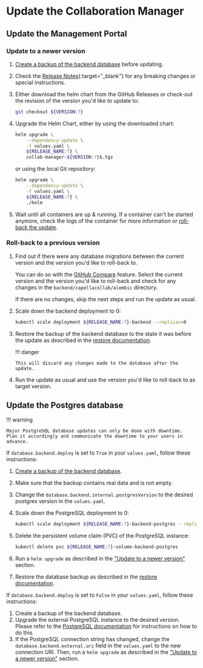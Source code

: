 <!--
 ~ SPDX-FileCopyrightText: Copyright DB InfraGO AG and contributors
 ~ SPDX-License-Identifier: Apache-2.0
 -->

# Update the Collaboration Manager

## Update the Management Portal

### Update to a newer version

1. [Create a backup of the backend database](./backup-recovery.md#create-backup)
   before updating.
1. Check the
   [Release Notes](https://github.com/dbinfrago/capella-collab-manager/releases){:target="\_blank"}
   for any breaking changes or special instructions.
1. Either download the helm chart from the GitHub Releases or check-out the
   revision of the version you'd like to update to:

    ```zsh
    git checkout ${VERSION:?}
    ```

1. Upgrade the Helm Chart, either by using the downloaded chart:

    ```zsh
    helm upgrade \
        --dependency-update \
        -f values.yaml \
        ${RELEASE_NAME:?} \
        collab-manager-${VERSION:?}$.tgz
    ```

    or using the local Git repository:

    ```zsh
    helm upgrade \
        --dependency-update \
        -f values.yaml \
        ${RELEASE_NAME:?} \
        ./helm
    ```

1. Wait until all containers are up & running. If a container can't be started
   anymore, check the logs of the container for more information or
   [roll-back the update](#roll-back-to-a-previous-version).

### Roll-back to a previous version

1.  Find out if there were any database migrations between the current version
    and the version you'd like to roll-back to.

    You can do so with the
    [GitHub Compare](https://github.com/dbinfrago/capella-collab-manager/compare)
    feature. Select the current version and the version you'd like to roll-back
    and check for any changes in the `backend/capellacollab/alembic` directory.

    If there are no changes, skip the next steps and run the update as usual.

1.  Scale down the backend deployment to 0:

    ```zsh
    kubectl scale deployment ${RELEASE_NAME:?}-backend --replicas=0
    ```

1.  Restore the backup of the backend database to the state it was before the
    update as described in the
    [restore documentation](./backup-recovery.md#restore-backup).

    !!! danger

        This will discard any changes made to the database after the update.

1.  Run the update as usual and use the version you'd like to roll-back to as
    target version.

## Update the Postgres database

!!! warning

    Major PostgreSQL database updates can only be done with downtime.
    Plan it accordingly and communicate the downtime to your users in advance.

If `database.backend.deploy` is set to `True` in your `values.yaml`, follow
these instructions:

1. [Create a backup of the backend database](./backup-recovery.md#create-backup).
1. Make sure that the backup contains real data and is not empty.
1. Change the `database.backend.internal.postgresVersion` to the desired
   postgres version in the `values.yaml`.
1. Scale down the PostgreSQL deployment to 0:

    ```zsh
    kubectl scale deployment ${RELEASE_NAME:?}-backend-postgres --replicas=0
    ```

1. Delete the persistent volume claim (PVC) of the PostgreSQL instance:

    ```zsh
    kubectl delete pvc ${RELEASE_NAME:?}-volume-backend-postgres
    ```

1. Run a `helm upgrade` as described in the
   ["Update to a newer version"](#update-to-a-newer-version) section.
1. Restore the database backup as described in the
   [restore documentation](./backup-recovery.md#restore-backup).

If `database.backend.deploy` is set to `False` in your `values.yaml`, follow
these instructions:

1. Create a backup of the backend database.
1. Upgrade the external PostgreSQL instance to the desired version. Please
   refer to the
   [PostgreSQL documentation](https://www.postgresql.org/docs/current/upgrading.html)
   for instructions on how to do this.
1. If the PostgreSQL connection string has changed, change the
   `database.backend.external.uri` field in the `values.yaml` to the new
   connection URI. Then, run a `helm upgrade` as described in the
   ["Update to a newer version"](#update-to-a-newer-version) section.
